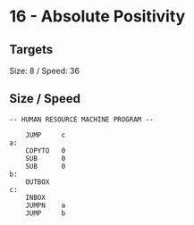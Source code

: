 # 16 - Absolute Positivity

## Targets
Size: 8 / Speed: 36

## Size / Speed
```
-- HUMAN RESOURCE MACHINE PROGRAM --

    JUMP     c
a:
    COPYTO   0
    SUB      0
    SUB      0
b:
    OUTBOX  
c:
    INBOX   
    JUMPN    a
    JUMP     b



```
